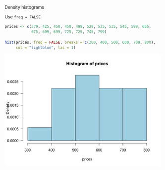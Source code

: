 Density histograms

Use `freq = FALSE`

``` r
prices <- c(379, 425, 450, 450, 499, 529, 535, 535, 545, 599, 665,
            675, 699, 699, 725, 725, 745, 799)

hist(prices, freq = FALSE, breaks = c(300, 400, 500, 600, 700, 800),
     col = "lightblue", las = 1)
```

![](DensityHistogram_files/figure-markdown_github/unnamed-chunk-1-1.png)
